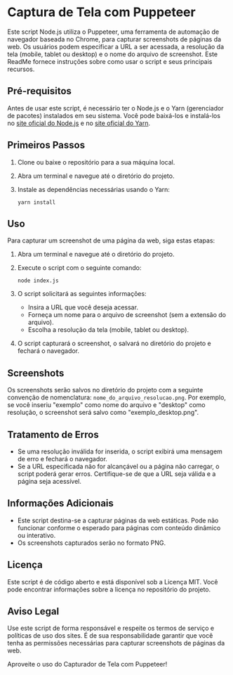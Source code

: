# Captura de Tela com Puppeteer

Este script Node.js utiliza o Puppeteer, uma ferramenta de automação de navegador baseada no Chrome, para capturar screenshots de páginas da web. Os usuários podem especificar a URL a ser acessada, a resolução da tela (mobile, tablet ou desktop) e o nome do arquivo de screenshot. Este ReadMe fornece instruções sobre como usar o script e seus principais recursos.

## Pré-requisitos

Antes de usar este script, é necessário ter o Node.js e o Yarn (gerenciador de pacotes) instalados em seu sistema. Você pode baixá-los e instalá-los no [site oficial do Node.js](https://nodejs.org/) e no [site oficial do Yarn](https://classic.yarnpkg.com/).

## Primeiros Passos

1. Clone ou baixe o repositório para a sua máquina local.

2. Abra um terminal e navegue até o diretório do projeto.

3. Instale as dependências necessárias usando o Yarn:

   ```
   yarn install
   ```

## Uso

Para capturar um screenshot de uma página da web, siga estas etapas:

1. Abra um terminal e navegue até o diretório do projeto.

2. Execute o script com o seguinte comando:

   ```
   node index.js
   ```

3. O script solicitará as seguintes informações:

   - Insira a URL que você deseja acessar.
   - Forneça um nome para o arquivo de screenshot (sem a extensão do arquivo).
   - Escolha a resolução da tela (mobile, tablet ou desktop).

4. O script capturará o screenshot, o salvará no diretório do projeto e fechará o navegador.

## Screenshots

Os screenshots serão salvos no diretório do projeto com a seguinte convenção de nomenclatura: `nome_do_arquivo_resolucao.png`. Por exemplo, se você inseriu "exemplo" como nome do arquivo e "desktop" como resolução, o screenshot será salvo como "exemplo_desktop.png".

## Tratamento de Erros

- Se uma resolução inválida for inserida, o script exibirá uma mensagem de erro e fechará o navegador.
- Se a URL especificada não for alcançável ou a página não carregar, o script poderá gerar erros. Certifique-se de que a URL seja válida e a página seja acessível.

## Informações Adicionais

- Este script destina-se a capturar páginas da web estáticas. Pode não funcionar conforme o esperado para páginas com conteúdo dinâmico ou interativo.
- Os screenshots capturados serão no formato PNG.

## Licença

Este script é de código aberto e está disponível sob a Licença MIT. Você pode encontrar informações sobre a licença no repositório do projeto.

## Aviso Legal

Use este script de forma responsável e respeite os termos de serviço e políticas de uso dos sites. É de sua responsabilidade garantir que você tenha as permissões necessárias para capturar screenshots de páginas da web.

Aproveite o uso do Capturador de Tela com Puppeteer!
